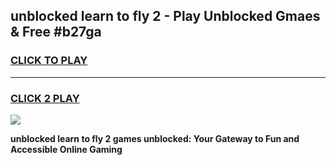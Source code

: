 
## unblocked learn to fly 2 - Play Unblocked Gmaes & Free #b27ga
<h3>
<a href="https://news.freeplayer.one?title=unblocked_learn_to_fly_2&ref=03M">CLICK TO PLAY</a></h3>
<hr>

<h3>
<a href="https://news.freeplayer.one?title=unblocked_learn_to_fly_2&ref=03M">CLICK 2 PLAY</a>
  
</h3>

<a href="https://news.freeplayer.one?title=unblocked_learn_to_fly_2&ref=03M"><img src="https://clearcache.store/games.png"></a>


**unblocked learn to fly 2 games unblocked: Your Gateway to Fun and Accessible Online Gaming**
